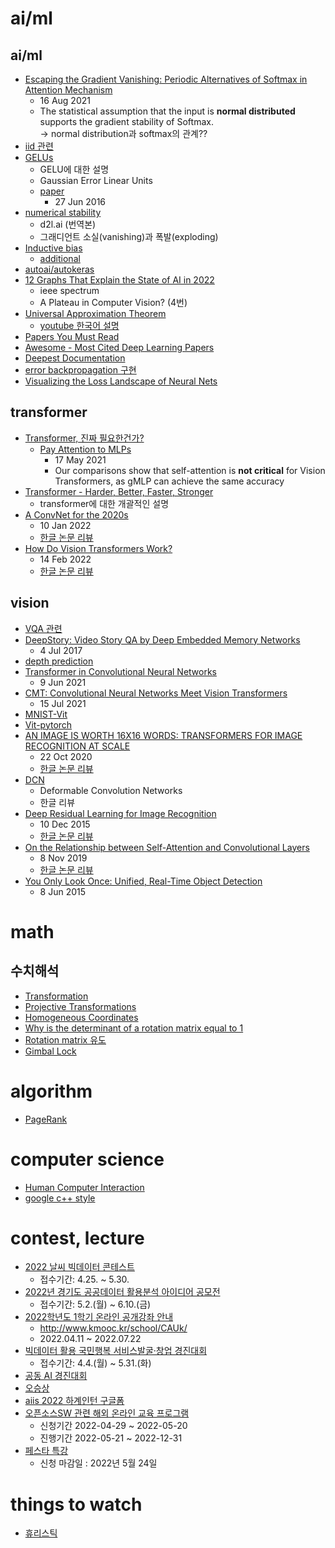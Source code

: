 # ai/ml
## ai/ml
 - [Escaping the Gradient Vanishing: Periodic Alternatives of Softmax in Attention Mechanism](https://arxiv.org/abs/2108.07153)  
   - 16 Aug 2021  
   - The statistical assumption that the input is **normal distributed** supports the gradient stability of Softmax.  
 -> normal distribution과 softmax의 관계??
 - [iid 관련](https://www.samsungsds.com/kr/insights/data_science.html)
 - [GELUs](https://hongl.tistory.com/236)
   - GELU에 대한 설명
   - Gaussian Error Linear Units
   - [paper](https://arxiv.org/abs/1606.08415)
     - 27 Jun 2016
 - [numerical stability](https://ko.d2l.ai/chapter_deep-learning-basics/numerical-stability-and-init.html)
   - d2l.ai (번역본)
   - 그래디언트 소실(vanishing)과 폭발(exploding)
 - [Inductive bias](https://mino-park7.github.io/nlp/2019/03/18/emnlp-2018-%EC%A3%BC%EC%9A%94-%EB%85%BC%EB%AC%B8-%EC%A0%95%EB%A6%AC/)
   - [additional](https://robot-vision-develop-story.tistory.com/29)
 - [autoai/autokeras](https://autokeras.com/)
 - [12 Graphs That Explain the State of AI in 2022](https://spectrum.ieee.org/artificial-intelligence-index)
   - ieee spectrum
   - A Plateau in Computer Vision? (4번)
 - [Universal Approximation Theorem](https://3months.tistory.com/140)
   - [youtube 한국어 설명](https://www.youtube.com/watch?v=vnkGn4r62Q8)
 - [Papers You Must Read](https://www.notion.so/c3b3474d18ef4304b23ea360367a5137?v=5d763ad5773f44eb950f49de7d7671bd)
 - [Awesome - Most Cited Deep Learning Papers](https://github.com/terryum/awesome-deep-learning-papers#understanding--generalization--transfer=)
 - [Deepest Documentation](https://deepestdocs.readthedocs.io/en/latest/)
 - [error backpropagation 구현](https://jasu.tistory.com/135)
 - [Visualizing the Loss Landscape of Neural Nets](https://seongkyun.github.io/papers/2019/02/21/Vis_Loss_NN/)
## transformer
 - [Transformer, 진짜 필요한건가?](https://ambitious-posong.tistory.com/129)
    - [Pay Attention to MLPs](https://arxiv.org/abs/2105.08050)
      - 17 May 2021
      - Our comparisons show that self-attention is **not critical** for Vision Transformers, as gMLP can achieve the same accuracy
 - [Transformer - Harder, Better, Faster, Stronger](https://blog.pingpong.us/transformer-review/)
   - transformer에 대한 개괄적인 설명
 - [A ConvNet for the 2020s](https://arxiv.org/abs/2201.03545)
   - 10 Jan 2022
   - [한글 논문 리뷰](https://blog.kubwa.co.kr/%EB%85%BC%EB%AC%B8%EB%A6%AC%EB%B7%B0-a-convnet-for-the-2020s-9b45ac666d04)
 - [How Do Vision Transformers Work?](https://arxiv.org/abs/2202.06709)
   - 14 Feb 2022
   - [한글 논문 리뷰](https://seongkyun.github.io/papers/2019/02/21/Vis_Loss_NN/)
## vision
 - [VQA 관련](https://visualqa.org/)  
 - [DeepStory: Video Story QA by Deep Embedded Memory Networks](https://arxiv.org/ftp/arxiv/papers/1707/1707.00836.pdf)
   - 4 Jul 2017
 - [depth prediction](https://goodgodgd.github.io/ian-flow/archivers/vode-survey)
 - [Transformer in Convolutional Neural Networks](https://arxiv.org/abs/2106.03180)
   - 9 Jun 2021
 - [CMT: Convolutional Neural Networks Meet Vision Transformers](https://arxiv.org/abs/2107.06263)
   - 15 Jul 2021
 - [MNIST-Vit](https://towardsdatascience.com/a-demonstration-of-using-vision-transformers-in-pytorch-mnist-handwritten-digit-recognition-407eafbc15b0)
 - [Vit-pytorch](https://github.com/kriventsov/vit-pytorch)
 - [AN IMAGE IS WORTH 16X16 WORDS: TRANSFORMERS FOR IMAGE RECOGNITION AT SCALE](https://arxiv.org/abs/2010.11929)
   - 22 Oct 2020
   - [한글 논문 리뷰](https://kmhana.tistory.com/27)
 - [DCN](https://eehoeskrap.tistory.com/406)
   - Deformable Convolution Networks
   - 한글 리뷰
 - [Deep Residual Learning for Image Recognition](https://arxiv.org/abs/1512.03385)
   - 10 Dec 2015
   - [한글 논문 리뷰](https://jxnjxn.tistory.com/22)
 - [On the Relationship between Self-Attention and Convolutional Layers](https://arxiv.org/abs/1911.03584)
   - 8 Nov 2019
   - [한글 논문 리뷰](https://velog.io/@sjinu/%EB%85%BC%EB%AC%B8%EB%A6%AC%EB%B7%B0-ON-THE-RELATIONSHIP-BETWEEN-SELF-ATTENTIONAND-CONVOLUTIONAL-LAYERS)
 - [You Only Look Once: Unified, Real-Time Object Detection](https://arxiv.org/abs/1506.02640)
   - 8 Jun 2015

# math
## 수치해석
 - [Transformation](https://blog.daum.net/shksjy/228)
 - [Projective Transformations](https://blog.daum.net/shksjy/235)
 - [Homogeneous Coordinates](https://blog.daum.net/shksjy/229)
 - [Why is the determinant of a rotation matrix equal to 1](https://math.stackexchange.com/questions/503047/why-is-the-determinant-of-a-rotation-matrix-equal-to-1)
 - [Rotation matrix 유도](https://o-tantk.github.io/posts/derive-rotation-matrix/)
 - [Gimbal Lock](https://homoefficio.github.io/2015/07/17/Gimbal-Lock/)
 
# algorithm
 - [PageRank](https://ko.wikipedia.org/wiki/%ED%8E%98%EC%9D%B4%EC%A7%80%EB%9E%AD%ED%81%AC)

# computer science
 - [Human Computer Interaction](https://ko.wikipedia.org/wiki/%EC%9D%B8%EA%B0%84-%EC%BB%B4%ED%93%A8%ED%84%B0_%EC%83%81%ED%98%B8_%EC%9E%91%EC%9A%A9)
 - [google c++ style](https://google.github.io/styleguide/cppguide.html#Conditionals)

# contest, lecture
 - [2022 날씨 빅데이터 콘테스트](https://www.cau.ac.kr/cms/FR_CON/BoardView.do?MENU_ID=100&CONTENTS_NO=1&SITE_NO=2&P_TAB_NO=&TAB_NO=&BOARD_SEQ=4&BOARD_CATEGORY_NO=&BBS_SEQ=24203&pageNo=2)
   - 접수기간: 4.25. ~ 5.30.
 - [2022년 경기도 공공데이터 활용분석 아이디어 공모전](https://www.cau.ac.kr/cms/FR_CON/BoardView.do?MENU_ID=100&CONTENTS_NO=1&SITE_NO=2&P_TAB_NO=&TAB_NO=&BOARD_SEQ=4&BOARD_CATEGORY_NO=&BBS_SEQ=24178&pageNo=4)
   - 접수기간: 5.2.(월) ~ 6.10.(금)
 - [2022학년도 1학기 온라인 공개강좌 안내](https://www.cau.ac.kr/cms/FR_CON/BoardView.do?MENU_ID=100&CONTENTS_NO=1&SITE_NO=2&P_TAB_NO=&TAB_NO=&BOARD_SEQ=4&BOARD_CATEGORY_NO=&BBS_SEQ=24164&pageNo=4)  
   - http://www.kmooc.kr/school/CAUk/
   - 2022.04.11 ~ 2022.07.22
 - [빅데이터 활용 국민행복 서비스발굴·창업 경진대회](https://www.cau.ac.kr/cms/FR_CON/BoardView.do?MENU_ID=100&CONTENTS_NO=1&SITE_NO=2&P_TAB_NO=&TAB_NO=&BOARD_SEQ=4&BOARD_CATEGORY_NO=&BBS_SEQ=24140&pageNo=1)
   - 접수기간: 4.4.(월) ~ 5.31.(화)
 - [공동 AI 경진대회](https://swedu.cau.ac.kr/board/view?menuid=001006002&boardtypeid=7&boardid=577)
 - [오승상](https://www.youtube.com/watch?v=dkm0RrmnH4s&list=PLvbUC2Zh5oJvByu9KL82bswYT2IKf0K1M)
 - [aiis 2022 하계인턴 구글폼](https://docs.google.com/forms/d/e/1FAIpQLSeZhl5ZJYxOjjiH2T9S3zy4lxCuybNAeXb87eMad_8bO3AX9w/viewform)
 - [오픈소스SW 관련 해외 온라인 교육 프로그램](https://swedu.cau.ac.kr/core/program/programview?menuid=001004001001&programgroupno=2&programno=537)
   - 신청기간	2022-04-29 ~ 2022-05-20
   - 진행기간	2022-05-21 ~ 2022-12-31
 - [페스타 특강](https://swedu.cau.ac.kr/board/view?menuid=001005005&pagesize=10&boardtypeid=7&boardid=581)
   - 신청 마감일 : 2022년 5월 24일

 # things to watch
 - [휴리스틱](https://ko.wikipedia.org/wiki/%ED%9C%B4%EB%A6%AC%EC%8A%A4%ED%8B%B1_%EC%9D%B4%EB%A1%A0)
